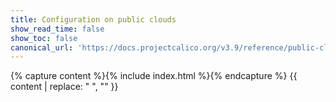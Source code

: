 ```yaml
---
title: Configuration on public clouds
show_read_time: false
show_toc: false
canonical_url: 'https://docs.projectcalico.org/v3.9/reference/public-cloud/index'
---
```

{% capture content %}{% include index.html %}{% endcapture %}
{{ content | replace: "    ", "" }}